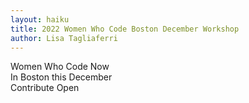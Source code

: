 ```yaml
---
layout: haiku
title: 2022 Women Who Code Boston December Workshop
author: Lisa Tagliaferri
---
```


Women Who Code Now <br>
In Boston this December <br>
Contribute Open <br>
